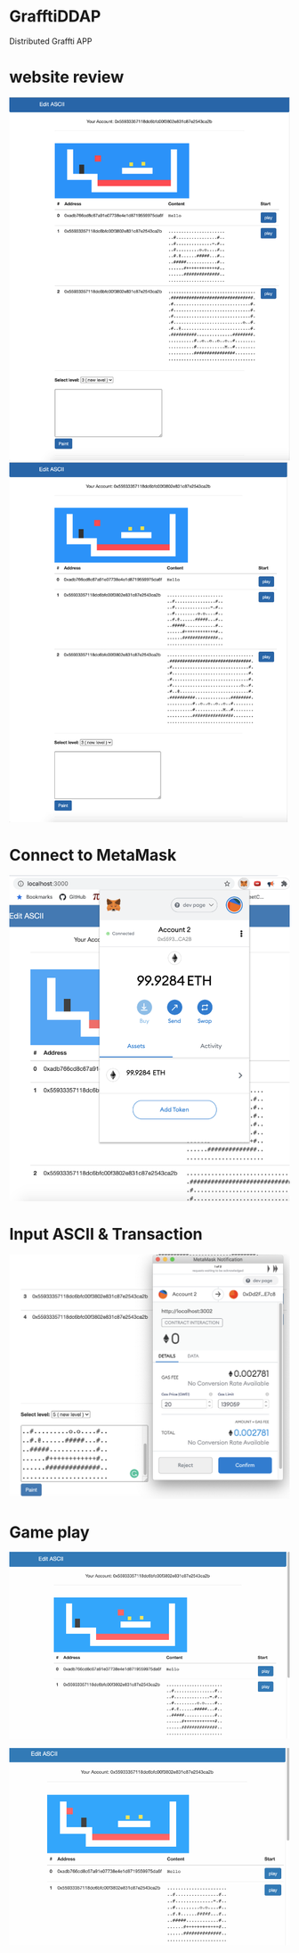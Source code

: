 # GrafftiDDAP
Distributed Graffti APP

# website review
![alt text](https://github.com/Ruby-Jiang/GraffitiDAPP/blob/main/images/wholepage.png)
<img src="https://github.com/Ruby-Jiang/GraffitiDAPP/blob/main/images/wholepage.png" width="500" />

# Connect to MetaMask
![alt text](https://github.com/Ruby-Jiang/GraffitiDAPP/blob/main/images/account.png)

# Input ASCII & Transaction
![alt text](https://github.com/Ruby-Jiang/GraffitiDAPP/blob/main/images/payment.png)

# Game play
![alt text](https://github.com/Ruby-Jiang/GraffitiDAPP/blob/main/images/ASCII.gif)

![alt text](https://github.com/Ruby-Jiang/GraffitiDAPP/blob/main/images/ASCIImove.gif)


 
